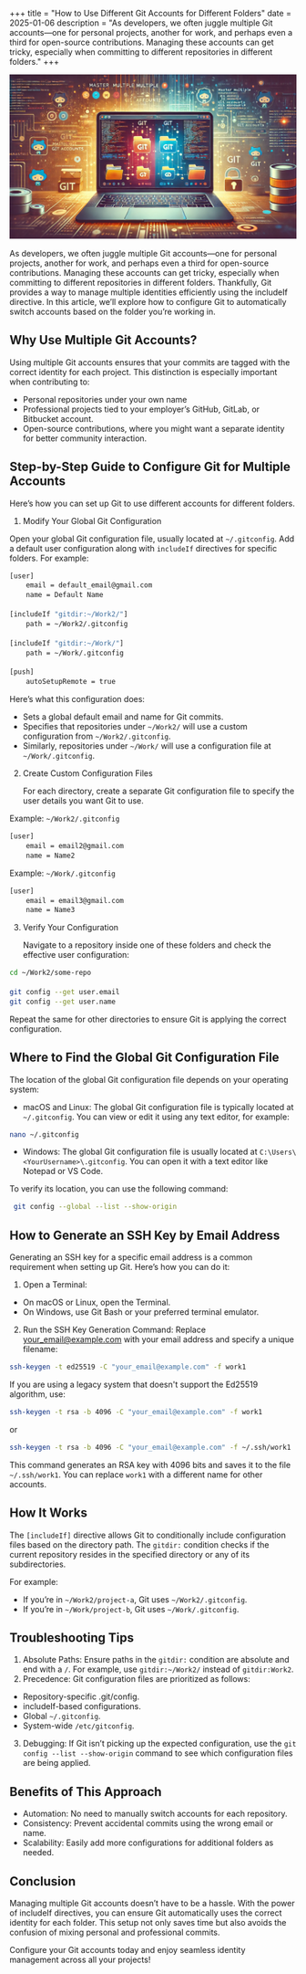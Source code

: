 +++
title = "How to Use Different Git Accounts for Different Folders"
date = 2025-01-06
description = "As developers, we often juggle multiple Git accounts—one for personal projects, another for work, and perhaps even a third for open-source contributions. Managing these accounts can get tricky, especially when committing to different repositories in different folders."
+++

![Image](banner.webp)

As developers, we often juggle multiple Git accounts—one for personal projects, another for work, and perhaps even a third for open-source contributions. Managing these accounts can get tricky, especially when committing to different repositories in different folders. Thankfully, Git provides a way to manage multiple identities efficiently using the includeIf directive. In this article, we’ll explore how to configure Git to automatically switch accounts based on the folder you’re working in.
<!-- more -->
## Why Use Multiple Git Accounts?

Using multiple Git accounts ensures that your commits are tagged with the correct identity for each project. This distinction is especially important when contributing to:

* Personal repositories under your own name
* Professional projects tied to your employer’s GitHub, GitLab, or Bitbucket account.
* Open-source contributions, where you might want a separate identity for better community interaction.

## Step-by-Step Guide to Configure Git for Multiple Accounts

Here’s how you can set up Git to use different accounts for different folders.
1. Modify Your Global Git Configuration

Open your global Git configuration file, usually located at `~/.gitconfig`. Add a default user configuration along with `includeIf` directives for specific folders. For example:

```bash
[user]
    email = default_email@gmail.com
    name = Default Name

[includeIf "gitdir:~/Work2/"]
    path = ~/Work2/.gitconfig

[includeIf "gitdir:~/Work/"]
    path = ~/Work/.gitconfig

[push]
    autoSetupRemote = true
```
Here’s what this configuration does:

* Sets a global default email and name for Git commits.
* Specifies that repositories under `~/Work2/` will use a custom configuration from `~/Work2/.gitconfig`.
* Similarly, repositories under `~/Work/` will use a configuration file at `~/Work/.gitconfig`.

2. Create Custom Configuration Files

   For each directory, create a separate Git configuration file to specify the user details you want Git to use.

Example: `~/Work2/.gitconfig`
```bash
[user]
    email = email2@gmail.com
    name = Name2
```
Example: `~/Work/.gitconfig`
```bash
[user]
    email = email3@gmail.com
    name = Name3
```
3.  Verify Your Configuration

    Navigate to a repository inside one of these folders and check the effective user configuration:

```bash
cd ~/Work2/some-repo

git config --get user.email
git config --get user.name
```
Repeat the same for other directories to ensure Git is applying the correct configuration.

## Where to Find the Global Git Configuration File

The location of the global Git configuration file depends on your operating system:
* macOS and Linux: The global Git configuration file is typically located at `~/.gitconfig`. You can view or edit it using any text editor, for example:
```bash
nano ~/.gitconfig 
```
* Windows: The global Git configuration file is usually located at `C:\Users\<YourUsername>\.gitconfig`. You can open it with a text editor like Notepad or VS Code.

To verify its location, you can use the following command:
```bash
 git config --global --list --show-origin
```

## How to Generate an SSH Key by Email Address
Generating an SSH key for a specific email address is a common requirement when setting up Git. Here’s how you can do it:

1. Open a Terminal:
* On macOS or Linux, open the Terminal.
* On Windows, use Git Bash or your preferred terminal emulator.
2. Run the SSH Key Generation Command:
   Replace your_email@example.com with your email address and specify a unique filename:
```bash
ssh-keygen -t ed25519 -C "your_email@example.com" -f work1
```
If you are using a legacy system that doesn't support the Ed25519 algorithm, use:
```bash
ssh-keygen -t rsa -b 4096 -C "your_email@example.com" -f work1
```
or 
```bash
ssh-keygen -t rsa -b 4096 -C "your_email@example.com" -f ~/.ssh/work1
```

This command generates an RSA key with 4096 bits and saves it to the file `~/.ssh/work1`. You can replace `work1` with a different name for other accounts.

## How It Works

The `[includeIf]` directive allows Git to conditionally include configuration files based on the directory path. The `gitdir:` condition checks if the current repository resides in the specified directory or any of its subdirectories.

For example:
* If you’re in `~/Work2/project-a`, Git uses `~/Work2/.gitconfig`.
* If you’re in `~/Work/project-b`, Git uses `~/Work/.gitconfig`.

## Troubleshooting Tips
1. Absolute Paths: Ensure paths in the `gitdir:` condition are absolute and end with a `/`. For example, use `gitdir:~/Work2/` instead of `gitdir:Work2`.
2. Precedence: Git configuration files are prioritized as follows:
* Repository-specific .git/config.
* includeIf-based configurations.
* Global `~/.gitconfig`.
* System-wide `/etc/gitconfig`.
3. Debugging: If Git isn’t picking up the expected configuration, use the `git config --list --show-origin` command to see which configuration files are being applied.

## Benefits of This Approach
* Automation: No need to manually switch accounts for each repository.
* Consistency: Prevent accidental commits using the wrong email or name.
* Scalability: Easily add more configurations for additional folders as needed.

## Conclusion
Managing multiple Git accounts doesn’t have to be a hassle. With the power of includeIf directives, you can ensure Git automatically uses the correct identity for each folder. This setup not only saves time but also avoids the confusion of mixing personal and professional commits.

Configure your Git accounts today and enjoy seamless identity management across all your projects!





